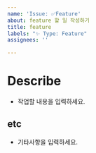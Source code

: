```yaml
---
name: 'Issue: ✅Feature'
about: feature 할 일 작성하기
title: feature
labels: "✨ Type: Feature"
assignees: ''

---
```


# Describe
- 작업할 내용을 입력하세요.

## etc
- 기타사항을 입력하세요.
